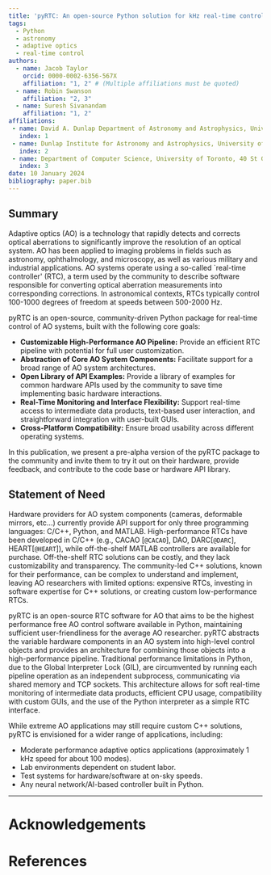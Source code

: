 ```yaml
---
title: 'pyRTC: An open-source Python solution for kHz real-time control of adaptive optics systems'
tags:
  - Python
  - astronomy
  - adaptive optics
  - real-time control
authors:
  - name: Jacob Taylor
    orcid: 0000-0002-6356-567X
    affiliation: "1, 2" # (Multiple affiliations must be quoted)
  - name: Robin Swanson
    affiliation: "2, 3"
  - name: Suresh Sivanandam
    affiliation: "1, 2"
affiliations:
 - name: David A. Dunlap Department of Astronomy and Astrophysics, University of Toronto, 50 St George St, Toronto, ON M5S 3H4, Canada
   index: 1
 - name: Dunlap Institute for Astronomy and Astrophysics, University of Toronto, 50 St George St, Toronto, ON M5S 3H4, Canada
   index: 2
 - name: Department of Computer Science, University of Toronto, 40 St George St, Toronto, ON M5S 2E4, Canada
   index: 3
date: 10 January 2024
bibliography: paper.bib
---
```

## Summary

Adaptive optics (AO) is a technology that rapidly detects and corrects optical aberrations to significantly improve the resolution of an optical system. AO has been applied to imaging problems in fields such as astronomy, ophthalmology, and microscopy, as well as various military and industrial applications. AO systems operate using a so-called `real-time controller' (RTC), a term used by the community to describe software responsible for converting optical aberration measurements into corresponding corrections. In astronomical contexts, RTCs typically control 100-1000 degrees of freedom at speeds between 500-2000 Hz.

pyRTC is an open-source, community-driven Python package for real-time control of AO systems, built with the following core goals:

- **Customizable High-Performance AO Pipeline:** Provide an efficient RTC pipeline with potential for full user customization.
- **Abstraction of Core AO System Components:** Facilitate support for a broad range of AO system architectures.
- **Open Library of API Examples:** Provide a library of examples for common hardware APIs used by the community to save time implementing basic hardware interactions.
- **Real-Time Monitoring and Interface Flexibility:** Support real-time access to intermediate data products, text-based user interaction, and straightforward integration with user-built GUIs.
- **Cross-Platform Compatibility:** Ensure broad usability across different operating systems.

In this publication, we present a pre-alpha version of the pyRTC package to the community and invite them to try it out on their hardware, provide feedback, and contribute to the code base or hardware API library.

## Statement of Need

Hardware providers for AO system components (cameras, deformable mirrors, etc...) currently provide API support for only three programming languages: C/C++, Python, and MATLAB. High-performance RTCs have been developed in C/C++ (e.g., CACAO [`@CACAO`], DAO, DARC[`@DARC`], HEART[`@HEART`]), while off-the-shelf MATLAB controllers are available for purchase. Off-the-shelf RTC solutions can be costly, and they lack customizability and transparency. The community-led C++ solutions, known for their performance, can be complex to understand and implement, leaving AO researchers with limited options: expensive RTCs, investing in software expertise for C++ solutions, or creating custom low-performance RTCs.

pyRTC is an open-source RTC software for AO that aims to be the highest performance free AO control software available in Python, maintaining sufficient user-friendliness for the average AO researcher. pyRTC abstracts the variable hardware components in an AO system into high-level control objects and provides an architecture for combining those objects into a high-performance pipeline. Traditional performance limitations in Python, due to the Global Interpreter Lock (GIL), are circumvented by running each pipeline operation as an independent subprocess, communicating via shared memory and TCP sockets. This architecture allows for soft real-time monitoring of intermediate data products, efficient CPU usage, compatibility with custom GUIs, and the use of the Python interpreter as a simple RTC interface.

While extreme AO applications may still require custom C++ solutions, pyRTC is envisioned for a wider range of applications, including:

- Moderate performance adaptive optics applications (approximately 1 kHz speed for about 100 modes).
- Lab environments dependent on student labor.
- Test systems for hardware/software at on-sky speeds.
- Any neural network/AI-based controller built in Python.

---

<!-- # Citations -->

<!-- Citations to entries in paper.bib should be in
[rMarkdown](http://rmarkdown.rstudio.com/authoring_bibliographies_and_citations.html)
format.

If you want to cite a software repository URL (e.g. something on GitHub without a preferred
citation) then you can do it with the example BibTeX entry below for @fidgit.

For a quick reference, the following citation commands can be used:
- `@author:2001`  ->  "Author et al. (2001)"
- `[@author:2001]` -> "(Author et al., 2001)"
- `[@author1:2001; @author2:2001]` -> "(Author1 et al., 2001; Author2 et al., 2002)"

# Figures

Figures can be included like this:
![Caption for example figure.\label{fig:example}](figure.png)
and referenced from text using \autoref{fig:example}.

Figure sizes can be customized by adding an optional second parameter:
![Caption for example figure.](figure.png){ width=20% } -->

# Acknowledgements

<!-- We acknowledge contributions from Brigitta Sipocz, Syrtis Major, and Semyeong
Oh, and support from Kathryn Johnston during the genesis of this project. -->

# References
